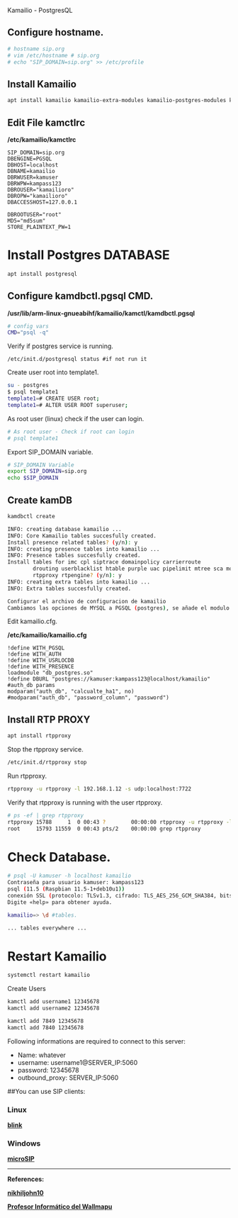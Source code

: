 Kamailio - PostgresQL

## Configure hostname.

```bash
# hostname sip.org
# vim /etc/hostname # sip.org
# echo "SIP_DOMAIN=sip.org" >> /etc/profile
```

## Install Kamailio
```bash
apt install kamailio kamailio-extra-modules kamailio-postgres-modules kamailio-presence-modules kamailio-utils-modules vim
```

## Edit File kamctlrc
**/etc/kamailio/kamctlrc**

```text
SIP_DOMAIN=sip.org
DBENGINE=PGSQL
DBHOST=localhost
DBNAME=kamailio
DBRWUSER=kamuser
DBRWPW=kampass123
DBROUSER="kamailioro"
DBROPW="kamailioro"
DBACCESSHOST=127.0.0.1

DBROOTUSER="root"
MD5="md5sum"
STORE_PLAINTEXT_PW=1
```

# Install Postgres DATABASE
```bash
apt install postgresql
```

## Configure kamdbctl.pgsql CMD.

**/usr/lib/arm-linux-gnueabihf/kamailio/kamctl/kamdbctl.pgsql**
```bash
# config vars
CMD="psql -q"
```

Verify if postgres service is running.
```
/etc/init.d/postgresql status #if not run it
```

Create user root into template1.

```bash
su - postgres
$ psql template1
template1=# CREATE USER root;
template1=# ALTER USER ROOT superuser;
```

As root user (linux) check if the user can login.
```bash
# As root user - Check if root can login
# psql template1
```

Export SIP_DOMAIN variable.
```bash
# SIP_DOMAIN Variable
export SIP_DOMAIN=sip.org
echo $SIP_DOMAIN
```


## Create kamDB
```bash
kamdbctl create

INFO: creating database kamailio ...
INFO: Core Kamailio tables succesfully created.
Install presence related tables? (y/n): y
INFO: creating presence tables into kamailio ...
INFO: Presence tables succesfully created.
Install tables for imc cpl siptrace domainpolicy carrierroute
		drouting userblacklist htable purple uac pipelimit mtree sca mohqueue
		rtpproxy rtpengine? (y/n): y
INFO: creating extra tables into kamailio ...
INFO: Extra tables succesfully created.

Configurar el archivo de configuracion de kamailio
Cambiamos las opciones de MYSQL a PGSQL (postgres), se añade el modulo de postgres, el usuario y contraseña de la base de datos kamailio.
```

Edit kamailio.cfg.

**/etc/kamailio/kamailio.cfg**

```text
!define WITH_PGSQL
!define WITH_AUTH
!define WITH_USRLOCDB
!define WITH_PRESENCE
loadmodule "db_postgres.so"
!define DBURL "postgres://kamuser:kampass123@localhost/kamailio"
#auth_db params
modparam("auth_db", "calcualte_ha1", no)
#modparam("auth_db", "password_column", "password")
```

## Install RTP PROXY
```bash
apt install rtpproxy
```

Stop the rtpproxy service.
```bash
/etc/init.d/rtpproxy stop
```

Run rtpproxy.
```bash
rtpproxy -u rtpproxy -l 192.168.1.12 -s udp:localhost:7722
```

Verify that rtpproxy is running with the user rtpproxy.
```bash
# ps -ef | grep rtpproxy
rtpproxy 15788     1  0 00:43 ?        00:00:00 rtpproxy -u rtpproxy -l 192.168.1.12 -s udp:localhost 7722
root     15793 11559  0 00:43 pts/2    00:00:00 grep rtpproxy
```


# Check Database.
```bash
# psql -U kamuser -h localhost kamailio
Contraseña para usuario kamuser: kampass123
psql (11.5 (Raspbian 11.5-1+deb10u1))
conexión SSL (protocolo: TLSv1.3, cifrado: TLS_AES_256_GCM_SHA384, bits: 256, compresión: desactivado)
Digite «help» para obtener ayuda.

kamailio=> \d #tables.

... tables everywhere ...
```

# Restart Kamailio
```bash
systemctl restart kamailio
```

Create Users
```bash
kamctl add username1 12345678
kamctl add username2 12345678
```

```bash
kamctl add 7849 12345678
kamctl add 7840 12345678
```

Following informations are required to connect to this server:

- Name: whatever
- username: username1@SERVER_IP:5060
- password: 12345678
- outbound_proxy: SERVER_IP:5060

##You can use SIP clients:
### Linux

[**blink**](http://icanblink.com/download/index.php#blink-for-debian-and-ubuntu-linux)

### Windows

[**microSIP**](https://www.microsip.org/downloads)

***

**References:**

[**nikhiljohn10**](https://github.com/nikhiljohn10/pi-sip)

[**Profesor Informático del Wallmapu**](https://www.youtube.com/watch?v=1-99rHl2Z0s)
